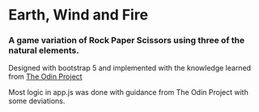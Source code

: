 # Earth, Wind and Fire

### A game variation of Rock Paper Scissors using three of the natural elements.

Designed with bootstrap 5 and implemented with the knowledge learned from [The Odin Project](https://theodinproject.com)

Most logic in app.js was done with guidance from The Odin Project with some deviations.
